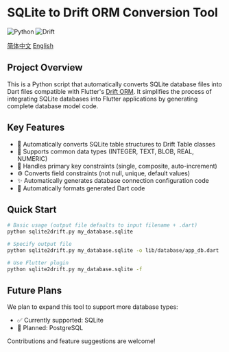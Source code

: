 # SQLite to Drift ORM Conversion Tool

![Python](https://img.shields.io/badge/Python-3.7%2B-blue)
![Drift](https://img.shields.io/badge/Drift-ORM-green)

[简体中文](README-cn.md)
[English](README.md)

## Project Overview

This is a Python script that automatically converts SQLite database files into Dart files compatible with Flutter's [Drift ORM](https://drift.simonbinder.eu/). It simplifies the process of integrating SQLite databases into Flutter applications by generating complete database model code.

## Key Features

- 🔄 Automatically converts SQLite table structures to Drift Table classes
- 🧩 Supports common data types (INTEGER, TEXT, BLOB, REAL, NUMERIC)
- 🔑 Handles primary key constraints (single, composite, auto-increment)
- ⚙️ Converts field constraints (not null, unique, default values)
- ✨ Automatically generates database connection configuration code
- 🧹 Automatically formats generated Dart code

## Quick Start

```bash
# Basic usage (output file defaults to input filename + .dart)
python sqlite2drift.py my_database.sqlite

# Specify output file
python sqlite2drift.py my_database.sqlite -o lib/database/app_db.dart

# Use Flutter plugin
python sqlite2drift.py my_database.sqlite -f
```

## Future Plans

We plan to expand this tool to support more database types:

- ✅ Currently supported: SQLite
- 📅 Planned: PostgreSQL

Contributions and feature suggestions are welcome!
